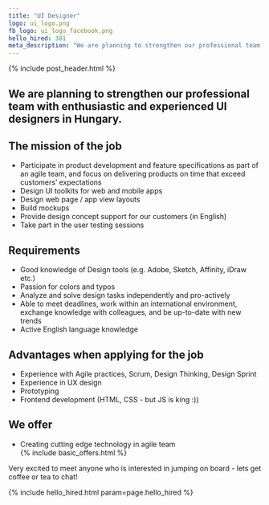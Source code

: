 ```yaml
---
title: "UI Designer"
logo: ui_logo.png
fb_logo: ui_logo_facebook.png
hello_hired: 381
meta_description: "We are planning to strengthen our professional team with enthusiastic and experienced UI Designer in Hungary."
---
```


{% include post_header.html %}

<div class="text-left">
  <h2>
    We are planning to strengthen our professional team with enthusiastic and experienced UI designers in Hungary.
  </h2>

  <h2>The mission of the job</h2>
  <ul>
    <li>Participate in product development and feature specifications as part of an agile team, and focus on delivering products on time that exceed customers’ expectations</li>
    <li>Design UI toolkits for web and mobile apps</li>
    <li>Design web page / app view layouts </li>
    <li>Build mockups</li>
    <li>Provide design concept support for our customers (in English)</li>
    <li>Take part in the user testing sessions</li>
  </ul>

  <h2>Requirements</h2>
  <ul>
  <li>Good knowledge of Design tools (e.g. Adobe, Sketch, Affinity, iDraw etc.)</li>
  <li>Passion for colors and typos</li>
  <li>Analyze and solve design tasks independently and pro-actively</li>
  <li>Able to meet deadlines, work within an international environment, exchange knowledge with colleagues, and be up-to-date with new trends</li>
  <li>Active English language knowledge</li>
  </ul>

  <h2>Advantages when applying for the job</h2>
  <ul>
    <li>Experience with Agile practices, Scrum, Design Thinking, Design Sprint</li>
    <li>Experience in UX design</li>
    <li>Prototyping</li>
    <li>Frontend development (HTML, CSS - but JS is king :))</li>
  </ul>

  <h2>We offer</h2>
  <ul>
    <li>Creating cutting edge technology in agile team</li>
    {% include basic_offers.html %}
  </ul>

  <p>Very excited to meet anyone who is interested in jumping on board - lets get coffee or tea to chat!</p>
</div>

{% include hello_hired.html param=page.hello_hired %}
